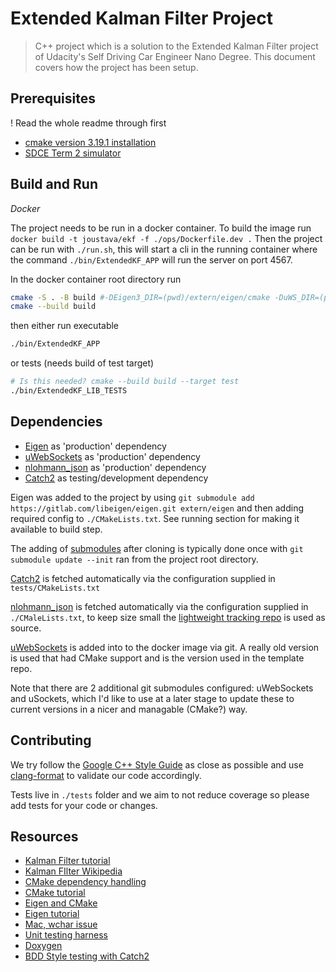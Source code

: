 # Extended Kalman Filter Project

> C++ project which is a solution to the Extended Kalman Filter project of Udacity's Self Driving Car Engineer Nano Degree. This document covers how the project has been setup.

## Prerequisites

! Read the whole readme through first

- [cmake version 3.19.1 installation](https://cmake.org/install/)
- [SDCE Term 2 simulator](https://github.com/udacity/self-driving-car-sim/releases)

## Build and Run

*Docker*

The project needs to be run in a docker container.
To build the image run `docker build -t joustava/ekf -f ./ops/Dockerfile.dev .`
Then the project can be run with `./run.sh`, this will start a cli in the running container
where the command `./bin/ExtendedKF_APP` will run the server on port 4567.


In the docker container root directory run

```bash
cmake -S . -B build #-DEigen3_DIR=(pwd)/extern/eigen/cmake -DuWS_DIR=(pwd)/extern/uWebSockets
cmake --build build
```

then either run executable

```bash
./bin/ExtendedKF_APP
```

or tests (needs build of test target)

```bash
# Is this needed? cmake --build build --target test
./bin/ExtendedKF_LIB_TESTS
```

## Dependencies

- [Eigen](https://eigen.tuxfamily.org/dox-devel/index.html) as 'production' dependency
- [uWebSockets](https://github.com/uNetworking/uWebSockets) as 'production' dependency
- [nlohmann_json](https://github.com/nlohmann/json) as 'production' dependency
- [Catch2](https://github.com/catchorg/Catch2.git) as testing/development dependency

Eigen was added to the project by using `git submodule add https://gitlab.com/libeigen/eigen.git extern/eigen` and then adding required config to `./CMakeLists.txt`. See running section for making it available to build step.

The adding of [submodules](https://git-scm.com/book/en/v2/Git-Tools-Submodules) after cloning is typically done once with `git submodule update --init` ran from the project root directory.

<!-- TBD now through docker uWebSockets was added to the project by using `git submodule add https://github.com/uNetworking/uWebSockets extern/uWebSockets` and then adding required config to `CMakeLists.txt`. See running section for making it available to build step. -->

[Catch2](https://github.com/catchorg/Catch2.git) is fetched automatically via the configuration supplied in `tests/CMakeLists.txt`

[nlohmann_json](https://github.com/nlohmann/json) is fetched automatically via the configuration supplied in `./CMaleLists.txt`, to keep size small the [lightweight tracking repo](https://github.com/ArthurSonzogni/nlohmann_json_cmake_fetchcontent) is used as source.

[uWebSockets](https://github.com/uNetworking/uWebSockets) is added into to the docker image via git. A really old
version is used that had CMake support and is the version used in the template repo.

Note that there are 2 additional git submodules configured: uWebSockets and uSockets, which I'd like to use at a later stage to update these to current versions in a nicer and managable (CMake?) way.

## Contributing

We try follow the [Google C++ Style Guide](https://google.github.io/styleguide/cppguide.html) as close as possible and use [clang-format](https://clang.llvm.org/docs/ClangFormat.html) to validate our code accordingly.

Tests live in `./tests` folder and we aim to not reduce coverage so please add tests for your code or changes.

## Resources

- [Kalman Filter tutorial](https://www.kalmanfilter.net/)
- [Kalman FIlter Wikipedia](https://en.wikipedia.org/wiki/Kalman_filter)
- [CMake dependency handling](https://foonathan.net/2016/07/cmake-dependency-handling/)
- [CMake tutorial](https://cmake.org/cmake/help/latest/guide/tutorial/index.html)
- [Eigen and CMake](http://eigen.tuxfamily.org/dox/TopicCMakeGuide.html)
- [Eigen tutorial](https://dritchie.github.io/csci2240/assignments/eigen_tutorial.pdf)
- [Mac, wchar issue](https://mhmethun.wordpress.com/2018/11/23/how-to-fix-c-cwchar-fatal-error-wchar-h-no-such-file-or-directory/)
- [Unit testing harness](https://wingman-sw.com/articles/tdd-legacy-c)
- [Doxygen](https://www.doxygen.nl/manual/docblocks.html)
- [BDD Style testing with Catch2](http://www.electronvector.com/blog/using-catch-to-write-bdd-style-unit-tests-for-c)